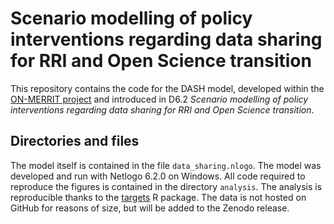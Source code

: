 # Scenario modelling of policy interventions regarding data sharing for RRI and Open Science transition

This repository contains the code for the DASH model, developed within the [ON-MERRIT project](https://on-merrit.eu) and introduced in D6.2 _Scenario modelling of policy interventions regarding data sharing for RRI and Open Science transition_.

## Directories and files
The model itself is contained in the file `data_sharing.nlogo`. The model was developed and run with Netlogo 6.2.0 on Windows. All code required to reproduce the figures is contained in the directory `analysis`. The analysis is reproducible thanks to the [targets](https://github.com/ropensci/targets) R package. The data is not hosted on GitHub for reasons of size, but will be added to the Zenodo release.


